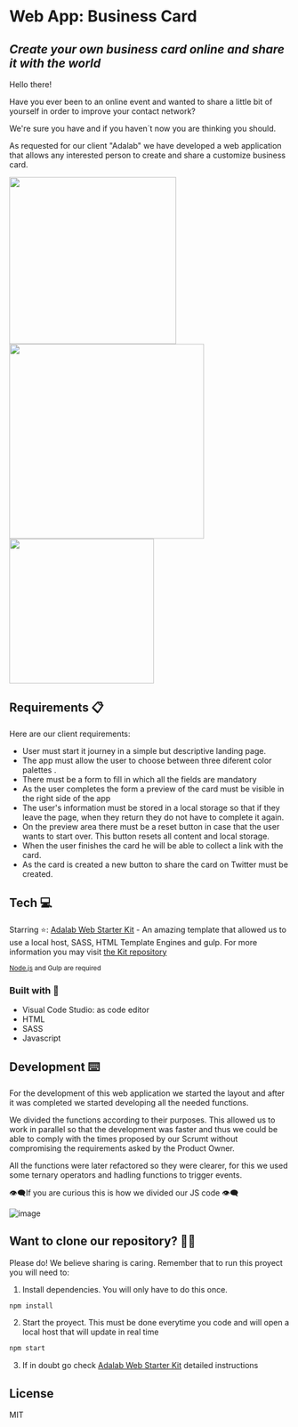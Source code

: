 # Web App: Business Card

## _Create your own business card online and share it with the world_

Hello there!

Have you ever been to an online event and wanted to share a little bit of yourself in order to improve your contact network? 

We're sure you have and if you haven´t now you are thinking you should.

As requested for our client "Adalab" we have developed a web application that allows any interested person to create and share a customize business card.

<img src="https://user-images.githubusercontent.com/81619759/119809919-da0ceb00-bee5-11eb-837f-317dc6619124.png" width="300"/> <img src="https://user-images.githubusercontent.com/81619759/119810599-7931e280-bee6-11eb-8691-1cfcc6e1ffe9.png" width="350"/> 
<img  src="https://user-images.githubusercontent.com/81619759/119810285-2eb06600-bee6-11eb-8a0b-250ff586464a.png" width="260"/>

## Requirements 📋

Here are our client requirements:

- User must start it journey in a simple but descriptive landing page.
- The app must allow the user to choose between three diferent color palettes .
- There must be a form to fill in which all the fields are mandatory
- As the user completes the form a preview of the card must be visible in the right side of the app
- The user's information must be stored in a local storage so that if they leave the page, when they return they do not have to complete it again.
- On the preview area there must be a reset button in case that the user wants to start over. This button resets all content and local storage.
- When the user finishes the card he will be able to collect a link with the card.
- As the card is created a new button to share the card on Twitter must be created.

## Tech 💻

Starring ⭐:
[Adalab Web Starter Kit](https://github.com/Adalab/adalab-web-starter-kit) - An amazing template that allowed us to use a local host, SASS, HTML Template Engines and gulp. For more information you may visit [the Kit repository](https://github.com/Adalab/adalab-web-starter-kit)

<sub>[Node.js](https://nodejs.org/) and Gulp are required <sub/>

### Built with 🔨

- Visual Code Studio: as code editor
- HTML
- SASS
- Javascript

## Development ⌨️

For the development of this web application we started the layout and after it was completed we started developing all the needed functions.

We divided the functions according to their purposes. This allowed us to work in parallel so that the development was faster and thus we could be able to comply with the times proposed by our Scrumt without compromising the requirements asked by the Product Owner.

All the functions were later refactored so they were clearer,  for  this we used  some ternary operators and hadling functions to trigger events.

👁️‍🗨️If you are curious this is how we divided our JS code 👁️‍🗨️
  
 ![image](https://user-images.githubusercontent.com/81619759/119811123-070dcd80-bee7-11eb-904e-d13d0bf4fd67.png)


## Want to clone our repository? 🐑🐑

Please do! We believe sharing is caring. Remember that to run this proyect you will need to:

1. Install dependencies. You will only have to do this once.

```sh
npm install
```

2. Start the proyect. This must be done everytime you code and will open a local host that will update in real time

```sh
npm start
```

3. If in doubt go check [Adalab Web Starter Kit](https://github.com/Adalab/adalab-web-starter-kit) detailed instructions

## License

MIT
